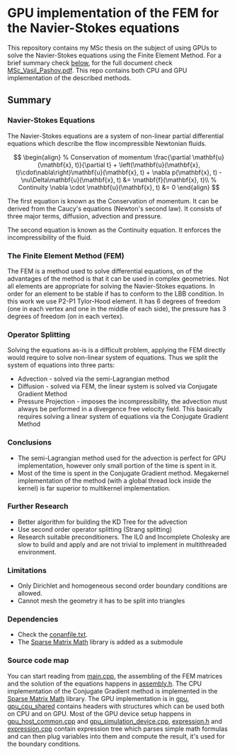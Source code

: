 # GPU implementation of the FEM for the Navier-Stokes equations

This repository contains my MSc thesis on the subject of using GPUs to solve the Navier-Stokes equations using the Finite Element Method. For a brief summary check [below](#summary), for the full document check [MSc_Vasil_Pashov.pdf](MSc_Vasil_Pashov.pdf). This repo contains both CPU and GPU implementation of the described methods.

## Summary
### Navier-Stokes Equations
The Navier-Stokes equations are a system of non-linear partial differential equations which describe the flow incompressible Newtonian fluids.

$$
\begin{align}
  % Conservation of momentum
  \frac{\partial \mathbf{u}(\mathbf{x}, t)}{\partial t} + \left(\mathbf{u}(\mathbf{x}, t)\cdot\nabla\right)\mathbf{u}(\mathbf{x}, t) + \nabla p(\mathbf{x}, t) - \nu\Delta\mathbf{u}(\mathbf{x}, t) &= \mathbf{f}(\mathbf{x}, t)\\
  % Continuity
  \nabla \cdot \mathbf{u}(\mathbf{x}, t) &= 0
\end{align}
$$

The first equation is known as the Conservation of momentum. It can be derived from the Caucy's equations (Newton's second law). It consists of three major terms, diffusion, advection and pressure.

The second equation is known as the Continuity equation. It enforces the incompressibility of the fluid.

### The Finite Element Method (FEM)
The FEM is a method used to solve differential equations, on of the advantages of the method is that it can be used in complex geometries. Not all elements are appropriate for solving the Navier-Stokes equations. In order for an element to be stable if has to conform to the LBB condition. In this work we use P2-P1 Tylor-Hood element. It has 6 degrees of freedom (one in each vertex and one in the middle of each side), the pressure has 3 degrees of freedom (on in each vertex).

### Operator Splitting
Solving the equations as-is is a difficult problem, applying the FEM directly would require to solve non-linear system of equations. Thus we split the system of equations into three parts:
* Advection - solved via the semi-Lagrangian method
* Diffusion - solved via FEM, the linear system is solved via Conjugate Gradient Method
* Pressure Projection - imposes the incompressibility, the advection must always be performed in a divergence free velocity field. This basically requires solving a linear system of equations via the Conjugate Gradient Method

### Conclusions
* The semi-Lagrangian method used for the advection is perfect for GPU implementation, however only small portion of the time is spent in it.
* Most of the time is spent in the Conjugate Gradient method. Megakernel implementation of the method (with a global thread lock inside the kernel) is far superior to multikernel implementation.

### Further Research
* Better algorithm for building the KD Tree for the advection
* Use second order operator splitting (Strang splitting)
* Research suitable preconditioners. The IL0 and Incomplete Cholesky are slow to build and apply and are not trivial to implement in multithreaded environment.

### Limitations
* Only Dirichlet and homogeneous second order boundary conditions are allowed.
* Cannot mesh the geometry it has to be split into triangles

### Dependencies
* Check the [conanfile.txt](conanfile.txt).
* The [Sparse Matrix Math](https://github.com/vasil-pashov/sparse_matrix_math/tree/master) library is added as a submodule

### Source code map
You can start reading from [main.cpp](cpp/main.cpp), the assembling of the FEM matrices and the solution of the equations happens in [assembly.h](include/assembly.h). The CPU implementation of the Conjugate Gradient method is implemented in the [Sparse Matrix Math](https://github.com/vasil-pashov/sparse_matrix_math/tree/master) library. The GPU implementation is in [gpu](gpu), [gpu_cpu_shared](gpu_cpu_shared) contains headers with structures which can be used both on CPU and on GPU. Most of the GPU device setup happens in [gpu_host_common.cpp](cpp/gpu_host_common.cpp) and [gpu_simulation_device.cpp](cpp/gpu_simulation_device.cpp), [expression.h](include/expression.h) and [expression.cpp](cpp/expression.cpp) contain expression tree which parses simple math formulas and can then plug variables into them and compute the result, it's used for the boundary conditions.
